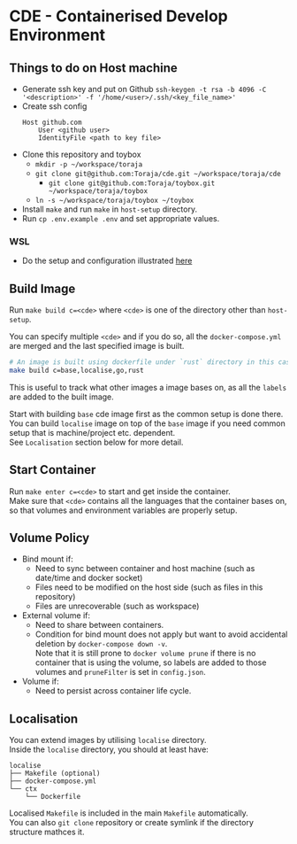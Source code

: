 # CDE - Containerised Develop Environment

## Things to do on Host machine
- Generate ssh key and put on Github
  `ssh-keygen -t rsa -b 4096 -C '<description>' -f '/home/<user>/.ssh/<key_file_name>'`
- Create ssh config
  ```sshconfig
  Host github.com
      User <github user>
      IdentityFile <path to key file>
  ```
- Clone this repository and toybox  
	- `mkdir -p ~/workspace/toraja`
  - `git clone git@github.com:Toraja/cde.git ~/workspace/toraja/cde`
	- `git clone git@github.com:Toraja/toybox.git ~/workspace/toraja/toybox`
  - `ln -s ~/workspace/toraja/toybox ~/toybox`
- Install `make` and run `make` in `host-setup` directory.
- Run `cp .env.example .env` and set appropriate values.

### WSL
- Do the setup and configuration illustrated
  [here](https://github.com/Toraja/toybox/blob/master/windows/wsl/wsl.md)

## Build Image
Run `make build c=<cde>` where `<cde>` is one of the directory other than
`host-setup`.  

You can specify multiple `<cde>` and if you do so, all the `docker-compose.yml`
are merged and the last specified image is built.  
```sh
# An image is built using dockerfile under `rust` directory in this case.
make build c=base,localise,go,rust
```
This is useful to track what other images a image bases on, as all the `labels`
are added to the built image.

Start with building `base` cde image first as the common setup is done there.  
You can build `localise` image on top of the `base` image if you need common
setup that is machine/project etc. dependent.  
See `Localisation` section below for more detail.

## Start Container
Run `make enter c=<cde>` to start and get inside the container.  
Make sure that `<cde>` contains all the languages that the container bases on,
so that volumes and environment variables are properly setup.

## Volume Policy
- Bind mount if:
  - Need to sync between container and host machine (such as date/time and
    docker socket)
  - Files need to be modified on the host side (such as files in this repository)
  - Files are unrecoverable (such as workspace)
- External volume if:
  - Need to share between containers.
  - Condition for bind mount does not apply but want to avoid accidental
    deletion by `docker-compose down -v`.  
    Note that it is still prone to `docker volume prune` if there is no
    container that is using the volume, so labels are added to those volumes and
    `pruneFilter` is set in `config.json`.
- Volume if:
  - Need to persist across container life cycle.

## Localisation
You can extend images by utilising `localise` directory.  
Inside the `localise` directory, you should at least have:
```
localise
├── Makefile (optional)
├── docker-compose.yml
└── ctx
    └── Dockerfile
```

Localised `Makefile` is included in the main `Makefile` automatically.  
You can also `git clone` repository or create symlink if the directory structure
mathces it.
